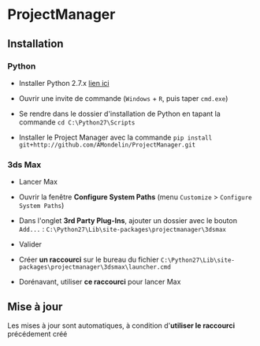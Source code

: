 # ProjectManager

## Installation

### Python

- Installer Python 2.7.x [lien ici](https://www.python.org/downloads/)

- Ouvrir une invite de commande (`Windows` + `R`, puis taper `cmd.exe`)

- Se rendre dans le dossier d'installation de Python en tapant la commande `cd C:\Python27\Scripts`

- Installer le Project Manager avec la commande `pip install git+http://github.com/AMondelin/ProjectManager.git`

### 3ds Max

- Lancer Max

- Ouvrir la fenêtre **Configure System Paths** (menu `Customize` > `Configure System Paths`)

- Dans l'onglet **3rd Party Plug-Ins**, ajouter un dossier avec le bouton `Add...` : `C:\Python27\Lib\site-packages\projectmanager\3dsmax`

- Valider

- Créer **un raccourci** sur le bureau du fichier `C:\Python27\Lib\site-packages\projectmanager\3dsmax\launcher.cmd`

- Dorénavant, utiliser **ce raccourci** pour lancer Max

## Mise à jour

Les mises à jour sont automatiques, à condition d'**utiliser le raccourci** précédement créé
